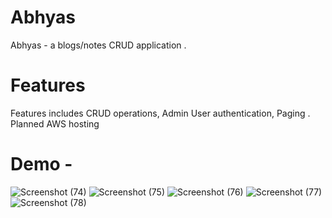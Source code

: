 # Abhyas
Abhyas - a blogs/notes CRUD application . 
# Features
Features includes CRUD operations, Admin User authentication, Paging . Planned AWS hosting
# Demo -
![Screenshot (74)](https://github.com/SAIKIRAN-RAO/Abhyas/assets/115299244/524a59af-3f54-43eb-8f7b-f8120544f334)
![Screenshot (75)](https://github.com/SAIKIRAN-RAO/Abhyas/assets/115299244/66cfd287-6ede-4c6b-9cb8-eec7b1d7151f)
![Screenshot (76)](https://github.com/SAIKIRAN-RAO/Abhyas/assets/115299244/a25d4591-d16b-4ea9-a527-97ac1fe23489)
![Screenshot (77)](https://github.com/SAIKIRAN-RAO/Abhyas/assets/115299244/5ae63765-3d7d-4311-a2ce-6016b66a942e)
![Screenshot (78)](https://github.com/SAIKIRAN-RAO/Abhyas/assets/115299244/44549234-1979-4f63-b25d-83a6969c868f)


